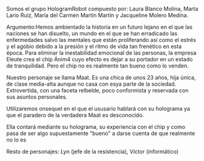 Somos el grupo HologramRobot compuesto por: Laura Blanco Molina, Marta Lario Ruíz, María del Carmen Martín Martín y Jacqueline Molero Medina.

Argumento:Hemos ambientado la historia en un futuro lejano en el que las naciones se han disuelto, un mundo en el que se han erradicado las enfermedades salvo las mentales que están proliferando así como el estrés y el agobio debido a la presión y el ritmo de vida tan frenético en esta época.
Para eliminar la inestabilidad emocional de las personas, la empresa Eleute crea el chip Ánim4 cuyo efecto es dejar a su portador en un estado de tranquilidad. Pero el chip no es realmente tan bueno como lo venden.

Nuestro personaje se llama Maat. Es una chica de unos 23 años, hija única, de clase media-alta aunque no casa con esya parte de la sociedad. Extrovertida, con una faceta relbelde, poco conformista y reservada con sus asuntos personales.

Utilizaremos onsequel en el que el ususario hablará con su holograma ya que el paradero de la verdadera Maat es desconocido.

Ella contará mediante su holograma, su experiencia con el chip y como pasa de ser algo supuestamente "bueno" a darse cuenta de que realmente no lo es

Resto de personajes: Lyn (jefe de la resistencia), Víctor (informático) 



